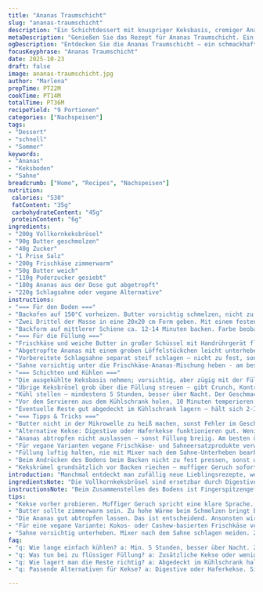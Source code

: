 ```yaml
---
title: "Ananas Traumschicht"
slug: "ananas-traumschicht"
description: "Ein Schichtdessert mit knuspriger Keksbasis, cremiger Ananasfüllung und knusprigem Topping. Statt klassischer Graham Cracker verwende ich Vollkornkekse für herzhaftere Textur und mehr Geschmack. Butter wird vorsichtig geschmolzen, um keine Bitterkeit zu riskieren. Die Füllung verbindet leicht gesüßten Frischkäse mit frischer Ananas – abgetropft, aber noch saftig – und fluffigem Schlagsahne- Ersatz. Backzeit und Kühlzeit sind flexibel; visuelle und haptische Signale geben besser Aufschluss über Gelingqualität. Ein Klassiker mit Twist, der auch ohne ewig lange Vorbereitung funktioniert."
metaDescription: "Genießen Sie das Rezept für Ananas Traumschicht. Ein köstliches Schichtdessert mit knusprigem Keksboden und cremiger Ananasfüllung."
ogDescription: "Entdecken Sie die Ananas Traumschicht – ein schmackhaftes Schichtdessert mit krossem Boden und fruchtiger Füllung, ideal für jeden Anlass."
focusKeyphrase: "Ananas Traumschicht"
date: 2025-10-23
draft: false
image: ananas-traumschicht.jpg
author: "Marlena"
prepTime: PT22M
cookTime: PT14M
totalTime: PT36M
recipeYield: "9 Portionen"
categories: ["Nachspeisen"]
tags:
- "Dessert"
- "schnell"
- "Sommer"
keywords:
- "Ananas"
- "Keksboden"
- "Sahne"
breadcrumb: ["Home", "Recipes", "Nachspeisen"]
nutrition: 
 calories: "530"
 fatContent: "35g"
 carbohydrateContent: "45g"
 proteinContent: "6g"
ingredients:
- "200g Vollkornkeksbrösel"
- "90g Butter geschmolzen"
- "40g Zucker"
- "1 Prise Salz"
- "200g Frischkäse zimmerwarm"
- "50g Butter weich"
- "110g Puderzucker gesiebt"
- "180g Ananas aus der Dose gut abgetropft"
- "220g Schlagsahne oder vegane Alternative"
instructions:
- "=== Für den Boden ==="
- "Backofen auf 150°C vorheizen. Butter vorsichtig schmelzen, nicht zu heiß, sonst schmeckt sie schnell bitter. Vollkornkeksbrösel, Zucker und Salz mit Butter vermengen. Nicht einfach kippen und rühren, sondern mit der Hand einmal kneten, bis alles gleichmäßig feucht, aber nicht matschig ist."
- "Zwei Drittel der Masse in eine 20x20 cm Form geben. Mit einem festen Glas oder Metallmaßbecher den Boden gleichmäßig und fest andrücken. Das gibt eine kompakte Kruste die beim Backen zusammenhält. Restliche Krümel für später beiseitestellen."
- "Backform auf mittlerer Schiene ca. 12-14 Minuten backen. Farbe beobachten – leicht goldbraun ist gut; nicht braun werden lassen, sonst wird der Krümel bitter. Nach dem Backen komplett auskühlen lassen. Ein kühler Raum oder Fensterbank eignen sich gut, Geduld ist gefragt."
- "=== Für die Füllung ==="
- "Frischkäse und weiche Butter in großer Schüssel mit Handrührgerät fluffig schlagen. Zucker langsam einrieseln lassen und weiter kräftig schlagen. Ziel ist eine luftige Masse, keine körnige oder überrührte Paste."
- "Abgetropfte Ananas mit einem groben Löffelstückchen leicht unterheben bis gleichmäßig verteilt. Die Saftreste nicht mit einrühren - sonst wird die Füllung zu wässrig und setzt sich nicht."
- "Vorbereitete Schlagsahne separat steif schlagen – nicht zu fest, sonst verliert sie Volumen beim Unterheben. Ein paar kräftige Klänge gibt’s beim Schneebesen, wenn Sahne fast fest wird."
- "Sahne vorsichtig unter die Frischkäse-Ananas-Mischung heben - am besten mit einem großen Spatel, Schnitt-und-Falt-Bewegung. So bleibt die Füllung luftig."
- "=== Schichten und Kühlen ==="
- "Die ausgekühlte Keksbasis nehmen; vorsichtig, aber zügig mit der Füllung glatt streichen. Nicht zu dünn, sonst wirkt es langweilig; auch nicht zu dick, sonst fällt alles auseinander."
- "Übrige Keksbrösel grob über die Füllung streuen – gibt Crunch, Kontrast und optischen Reiz. Eher ungleichmäßige Streuung, kein steriler Look."
- "Kühl stellen – mindestens 5 Stunden, besser über Nacht. Der Geschmack entwickelt sich, der Boden saugt Flüssigkeit auf und die Füllung wird schnittfest. Mehr Geduld bringt bessere Struktur."
- "Vor dem Servieren aus dem Kühlschrank holen, 10 Minuten temperieren lassen – so kommen fruchtige Aromen besser raus. Löffelprobe: Wackelt minimal, ist cremig mit festen Krümelschichten darunter."
- "Eventuelle Reste gut abgedeckt im Kühlschrank lagern – hält sich 2-3 Tage, sonst werden die Kekskrümel matschig. In Not geht Tiefkühlfach, aber Textur leidet."
- "=== Tipps & Tricks ==="
- "Butter nicht in der Mikrowelle zu heiß machen, sonst Fehler im Geschmack. Lieber langsam am Herd."
- "Alternative Kekse: Digestive oder Haferkekse funktionieren gut. Weniger süß aber kräftigerer Geschmack – Zucker anpassen."
- "Ananas abtropfen nicht auslassen – sonst Füllung breiig. Am besten über Sieb gut auspressen, leicht ausdrücken."
- "Für vegane Varianten vegane Frischkäse- und Sahneersatzprodukte verwenden; darauf achten, dass sie nicht zu flüssig sind. Gegebenenfalls Puderzucker reduzieren, da manche Ersatzprodukte süßer sind."
- "Füllung luftig halten, nie mit Mixer nach dem Sahne-Unterheben bearbeiten – zerstört Textur."
- "Beim Andrücken des Bodens beim Backen nicht zu fest pressen, sonst wird Kruste zu hart nach dem Backen."
- "Kekskrümel grundsätzlich vor Backen riechen – muffiger Geruch sofort aussortieren."
introduction: "Manchmal entdeckt man zufällig neue Lieblingsrezepte, wenn man alte Klassiker aufpeppt. Ananas und Frischkäse hat jeder schon mal kombiniert, doch die Basis macht hier den Unterschied. Klassische Grahamcracker können austauschbar sein, für mich sind Vollkornkekse einfach vielseitiger – sie geben mehr Biss und Geschmack. Butter nicht zu heiß, sonst nimmt sie den gesamten Geschmack weg – das lernen viele beim ersten Fehler. Die Ananas muss wirklich gut abgetropft sein, sonst läuft alles auseinander. Die Mischung aus frischer Creme, fruchtiger Säure und knusprigem Boden erinnert an Sommerstunden – manchmal braucht es keine komplizierten Zutaten, nur ein bisschen Geduld beim Kühlen und den richtigen Druck beim Andrücken. Wer mit diesem Rezept erst mal spielt, merkt schnell, wie sich kleine Anpassungen in der Konsistenz bewähren. Mein Tipp: Immer vor dem Servieren anprobieren — so passen Menge und Süße am besten zum eigenen Geschmack."
ingredientsNote: "Die Vollkornkeksbrösel sind ersetzbar durch Digestive oder Haferkekse, je nach Vorliebe. Zucker lässt sich reduzieren oder durch braunen Zucker ersetzen für karamellige Noten. Butter unbedingt zimmerwarm und schonend geschmolzen nehmen; bitterer Geschmack entsteht bei zu hoher Hitze sofort. Frischkäse muss weich sein, sonst entstehen Klümpchen. Pulverzucker unbedingt sieben, sonst verklumpt die Masse. Ananas gut abtropfen, sonst wird Füllung zu flüssig und der Boden matschig. Für vegane Alternativen Frischkäse- und Sahneersatz auf Kokos- oder Cashewbasis empfehlenswert, die haben gutes Mundgefühl. Schlagsahne kann durch Kokossahne ersetzt werden, dann leicht gesüßt. Dieses Rezept passt sich gut an, je nach Zutaten immer die Konsistenz prüfen; keine falsche Eile beim Rühren."
instructionsNote: "Beim Zusammenstellen des Bodens ist Fingerspitzengefühl gefragt: Die Krümel müssen gleichmäßig befeuchtet, aber nicht matschig sein. Das Andrücken mit einem schweren Messergriff oder Metallmessbecher sorgt für eine feste Basis, sonst fällt der Boden auseinander. Beim Backen lieber Farbe und Geruch beobachten – ein leicht nussiger Duft zeigt perfekte Bräunung, dunkle Flecken bedeuten zu spät raus. Für die Füllung zuerst die cremigen Zutaten gut schlagen, dann erst Früchte einheben. Sahne vorsichtig unterheben schafft das luftige Mundgefühl, das wichtig ist. Wird Eiserne Geduld benötigt – unbedingt lange genug kühlen, sonst achtet man auf die richtige Schnittfestigkeit mit Fingerprobe: Füllung sollte nicht mehr flüssig sein, aber federnd bleiben. Das Topping aus Restkrümeln sorgt für Texturkontrast– grob zerbröseln, nicht zu fein. Vor dem Servieren leicht temperieren lassen, so leuchten Aromen und Mundgefühl besser. Bei Reste Abdeckung ist Pflicht, sonst zieht der Boden Feuchtigkeit."
tips:
- "Kekse vorher probieren. Muffiger Geruch spricht eine klare Sprache. Den Boden nicht zu fest drücken. Das gibt die Knusprigkeit."
- "Butter sollte zimmerwarm sein. Zu hohe Wärme beim Schmelzen bringt Bitterkeit. Langsam über Wasserbad in die richtige Konsistenz bringen."
- "Die Ananas gut abtropfen lassen. Das ist entscheidend. Ansonsten wird die Füllung zu wässrig. Am besten durch ein Sieb gut ausdrücken."
- "Für eine vegane Variante: Kokos- oder Cashew-basierten Frischkäse verwenden. Diese haben eine gute Textur. Aber weniger Zucker nutzen."
- "Sahne vorsichtig unterheben. Mixer nach dem Sahne schlagen meiden. Zerstört die luftige Textur. Am besten mit einem Spatel arbeiten."
faq:
- "q: Wie lange einfach kühlen? a: Min. 5 Stunden, besser über Nacht. Zweck? Geschmack entwickelt sich. Boden saugt Flüssigkeit auf."
- "q: Was tun bei zu flüssiger Füllung? a: Zusätzliche Kekse oder weniger Ananas verwenden. Alternative: Puddingpulver als Verdicker verwenden."
- "q: Wie lagert man die Reste richtig? a: Abgedeckt im Kühlschrank halten. 2-3 Tage sollten reichen. Tiefkühlung möglich, aber Textur verliert."
- "q: Passende Alternativen für Kekse? a: Digestive oder Haferkekse. Sie ergeben weniger Süße und mehr Biss. Achte beim Zucker auf Anpassung."

---
```

